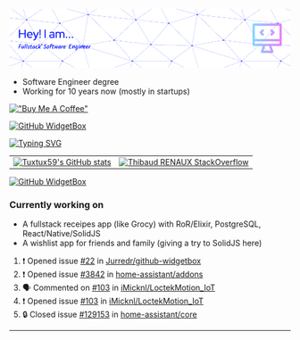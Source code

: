 ![Hi there 👋](./assets/github-header-image.png)

- Software Engineer degree
- Working for 10 years now (mostly in startups)

[!["Buy Me A Coffee"](https://www.buymeacoffee.com/assets/img/custom_images/yellow_img.png)](https://www.buymeacoffee.com/tiboreno)

[![GitHub WidgetBox](https://github-widgetbox.vercel.app/api/profile?username=tuxtux59&data=followers,repositories,stars,commits)](https://github.com/tuxtux59)

[![Typing SVG](https://readme-typing-svg.demolab.com/?lines=Fullstack;Photographer;Elixir;Building+the+future;React/Native;One+line+after+anoter;Node;Cook+with+computer+and+a+fork&duration=2000&pause=200&random=true&width=435)](https://git.io/typing-svg)

|  |  |
| --- | --- |
| [![Tuxtux59's GitHub stats](https://github-readme-stats.vercel.app/api?username=tuxtux59&show_icons=true)](https://github.com/tuxtux59/github-readme-stats) | [![Thibaud RENAUX StackOverflow](https://github-readme-stackoverflow.vercel.app/?userID=4156866&layout=compact)](https://stackoverflow.com/users/4156866/thibaud-renaux) |

<!-- [![Top Langs](https://github-readme-stats.vercel.app/api/top-langs/?username=tuxtux59)](https://github.com/tuxtux59/github-readme-stats) | -->

[![GitHub WidgetBox](https://github-widgetbox.vercel.app/api/skills?languages=ruby,js,erlang,postgresql,html,npm,nodejs,vscode,ts,kotlin,prettier,bash,json,git,yaml,linux,graphql,express,sass,electron,perl&theme=nautilus&includeNames=true)](https://github.com/tuxtux59)

<!--
**tuxtux59/tuxtux59** is a ✨ _special_ ✨ repository because its `README.md` (this file) appears on your GitHub profile.
-->

### Currently working on

- A fullstack receipes app (like Grocy) with RoR/Elixir, PostgreSQL, React/Native/SolidJS 
- A wishlist app for friends and family (giving a try to SolidJS here)

<!--START_SECTION:activity-->
1. ❗ Opened issue [#22](https://github.com/Jurredr/github-widgetbox/issues/22) in [Jurredr/github-widgetbox](https://github.com/Jurredr/github-widgetbox)
2. ❗ Opened issue [#3842](https://github.com/home-assistant/addons/issues/3842) in [home-assistant/addons](https://github.com/home-assistant/addons)
3. 🗣 Commented on [#103](https://github.com/iMicknl/LoctekMotion_IoT/issues/103#issuecomment-2478739664) in [iMicknl/LoctekMotion_IoT](https://github.com/iMicknl/LoctekMotion_IoT)
4. ❗ Opened issue [#103](https://github.com/iMicknl/LoctekMotion_IoT/issues/103) in [iMicknl/LoctekMotion_IoT](https://github.com/iMicknl/LoctekMotion_IoT)
5. 🔒 Closed issue [#129153](https://github.com/home-assistant/core/issues/129153) in [home-assistant/core](https://github.com/home-assistant/core)
<!--END_SECTION:activity-->

---
